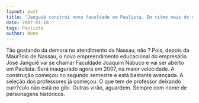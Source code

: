 ```yaml
---
layout: post
title: "Janguiê constrói nova faculdade em Paulista. Em ritmo mais do que veloz"
date: 2007-01-18
tags: Paulista
author: None
---
```

Tão gostando da demora no atendimento da Nassau, não ?
Pois, depois da Maur?cio de Nassau, o novo empreendimento educacional do empresário José Janguiê vai se chamar Faculdade Joaquim Nabuco e vai ser aberto em Paulista.
Será inaugurado agora em 2007, na maior velocidade. A construção começou no segundo semestre e está bastante avançada.
A seleção dos professores já começou. O que tem de professor deixando curr?culo não está no gibi.
Outras virão, aguardem. Sempre com nome de personagens históricos. 